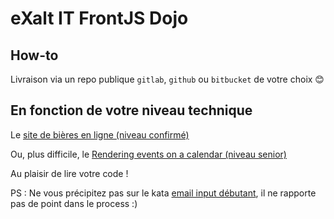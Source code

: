 # eXalt IT FrontJS Dojo

## How-to

Livraison via un repo publique `gitlab`, `github` ou `bitbucket` de votre choix 😊


## En fonction de votre niveau technique

Le [site de bières en ligne \(niveau confirmé\)](/react_beer_shop_online_confirmed)

Ou, plus difficile, le [Rendering events on a calendar \(niveau senior\)](/react_rendering_event_senior)

Au plaisir de lire votre code !



PS : Ne vous précipitez pas sur le kata [email input débutant](/react_email_input_debutant), il ne rapporte pas de point dans le process :)
